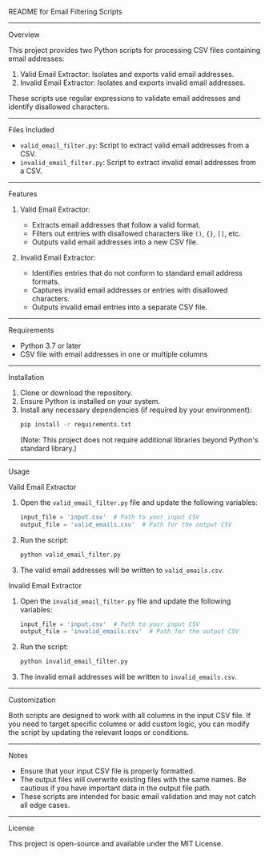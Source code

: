 README for Email Filtering Scripts

---

Overview

This project provides two Python scripts for processing CSV files containing email addresses:

1. Valid Email Extractor: Isolates and exports valid email addresses.
2. Invalid Email Extractor: Isolates and exports invalid email addresses.

These scripts use regular expressions to validate email addresses and identify disallowed characters.

---

Files Included

- `valid_email_filter.py`: Script to extract valid email addresses from a CSV.
- `invalid_email_filter.py`: Script to extract invalid email addresses from a CSV.

---

Features

1. Valid Email Extractor:
   - Extracts email addresses that follow a valid format.
   - Filters out entries with disallowed characters like `()`, `{}`, `[]`, etc.
   - Outputs valid email addresses into a new CSV file.

2. Invalid Email Extractor:
   - Identifies entries that do not conform to standard email address formats.
   - Captures invalid email addresses or entries with disallowed characters.
   - Outputs invalid email entries into a separate CSV file.

---

Requirements

- Python 3.7 or later
- CSV file with email addresses in one or multiple columns

---

Installation

1. Clone or download the repository.
2. Ensure Python is installed on your system.
3. Install any necessary dependencies (if required by your environment):
   ```bash
   pip install -r requirements.txt
   ```
   (Note: This project does not require additional libraries beyond Python's standard library.)

---

Usage

Valid Email Extractor

1. Open the `valid_email_filter.py` file and update the following variables:
   ```python
   input_file = 'input.csv'  # Path to your input CSV
   output_file = 'valid_emails.csv'  # Path for the output CSV
   ```

2. Run the script:
   ```bash
   python valid_email_filter.py
   ```

3. The valid email addresses will be written to `valid_emails.csv`.

Invalid Email Extractor

1. Open the `invalid_email_filter.py` file and update the following variables:
   ```python
   input_file = 'input.csv'  # Path to your input CSV
   output_file = 'invalid_emails.csv'  # Path for the output CSV
   ```

2. Run the script:
   ```bash
   python invalid_email_filter.py
   ```

3. The invalid email addresses will be written to `invalid_emails.csv`.

---

Customization

Both scripts are designed to work with all columns in the input CSV file. If you need to target specific columns or add custom logic, you can modify the script by updating the relevant loops or conditions.

---

Notes

- Ensure that your input CSV file is properly formatted.
- The output files will overwrite existing files with the same names. Be cautious if you have important data in the output file path.
- These scripts are intended for basic email validation and may not catch all edge cases.

---

License

This project is open-source and available under the MIT License.
